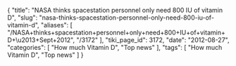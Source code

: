 {
    "title": "NASA thinks spacestation personnel only need 800 IU of vitamin D",
    "slug": "nasa-thinks-spacestation-personnel-only-need-800-iu-of-vitamin-d",
    "aliases": [
        "/NASA+thinks+spacestation+personnel+only+need+800+IU+of+vitamin+D+\u2013+Sept+2012",
        "/3172"
    ],
    "tiki_page_id": 3172,
    "date": "2012-08-27",
    "categories": [
        "How much Vitamin D",
        "Top news"
    ],
    "tags": [
        "How much Vitamin D",
        "Top news"
    ]
}